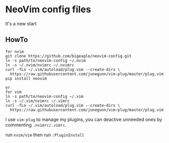 # NeoVim config files

It's a new start

## HowTo

```
for nvim
git clone https://github.com/bigeagle/neovim-config.git
ln -s path/to/neovim-config ~/.nvim
ln -s ~/.nvim/nvimrc ~/.nvimrc
curl -fLo ~/.vim/autoload/plug.vim --create-dirs \
  https://raw.githubusercontent.com/junegunn/vim-plug/master/plug.vim
pip install neovim

or
for vim
ln -s path/to/neovim-config ~/.vim
ln -s ~/.vim/nvimrc ~/.vimrc
curl -fLo ~/.vim/autoload/plug.vim --create-dirs \
  https://raw.githubusercontent.com/junegunn/vim-plug/master/plug.vim
```

I use `vim-plug` to manage my plugins, you can deactive unneeded ones by commenting `.nvimrc/.vimrc`.

run `nvim/vim` then run `:PluginInstall`
